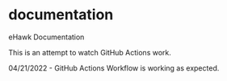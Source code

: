# documentation
eHawk Documentation

This is an attempt to watch GitHub Actions work.

04/21/2022 - GitHub Actions Workflow is working as expected.